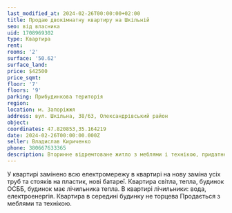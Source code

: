```yaml
---
last_modified_at: 2024-02-26T00:00:00+02:00
title: Продаю двокімнатну квартиру на Шкільній
seo: від власника
uid: 1708969302
type: Квартира
rent:
rooms: '2'
surface: '50.62'
surface_land:
price: $42500
price_sqmt:
floor: '7'
floors: '9'
parking: Прибудинкова територія
region:
location: м. Запоріжжя
address: вул. Шкільна, 38/63, Олександрівський район
object:
coordinates: 47.820853,35.164219
date: 2024-02-26T00:00:00.000Z
seller: Владислав Кириченко
phone: 380667633365
description: Вторинне відремтоване житло з меблями і технікою, придатне і готове для проживання
---
```


У квартирі замінено всю електромережу в квартирі на нову заміна усіх труб та стояків на пластик, нові батареї. Квартира світла, тепла, будинок ОСББ, будинок має лічильника тепла. В квартирі лічильники: вода, електроенергія. Квартира в середині будинку не торцева Продається з меблями та технікою.
